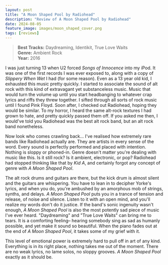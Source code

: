 ```yaml
---
layout: post
title: "A Moon Shaped Pool by Radiohead"
description: "Review of A Moon Shaped Pool by Radiohead"
date: 2024-08-05
feature_image: images/moon_shaped_cover.png
tags: [reviews]
---
```


>**Best Tracks:** Daydreaming, Identikit, True Love Waits<br>
>**Genre:** Ambient Rock<br>
>**Year:** 2016

I was just turning 13 when U2 forced *Songs of Innocence* into my iPod. It was one of the first records I was ever exposed to, along with a copy of *Slippery When Wet* I had (for some reason). Even as a 13 year old kid, I exhausted this music pretty quickly. I started to associate the sound of alt rock with this kind of extravagant yet substanceless music. Music that would turn the volume up until you start headbanging to whatever crap lyrics and riffs they threw together. I sifted through all sorts of rock music until I found Pink Floyd. Soon after, I checked out Radiohead, hoping they would be similar. To my horror, I heard the same alt-rock textures I had grown to hate, and pretty quickly passed them off. If you asked me then, I would've told you Radiohead was the best alt rock band, but an alt rock band nonetheless.

<!--more-->

Now look who comes crawling back... I've realised how extremely rare bands like Radiohead actually are. They are artists in every sense of the word. Every sound is perfectly performed and placed with intention. Nothing is sloppy or phoned-in. Genre doesn't matter you're dealing with music like this. Is it still rock? Is it ambient, electronic, or pop? Radiohead had stopped thinking like that by *Kid A*, and certainly forgot any concept of genre with *A Moon Shaped Pool*.

The alt rock drums and guitars are there, but the kick drum is almost silent and the guitars are whispering. You have to lean in to decipher Yorke's lyrics, and when you do, you're ambushed by an amorphous mob of strings, synths, and delays. *A Moon Shaped Pool* puts you in a trance of tension and release, of noise and silence. Listen to it with an open mind, and you'll realize my words don't do it justice.  If the band's sonic ingenuity wasn't enough, *A Moon Shaped Pool* is also the most potently sad piece of music I've ever heard. "Daydreaming" and "True Love Waits" can bring me to tears. It is a comforting feeling– hearing somebody sing as sad as humanly possible, and yet make it sound so beautiful. When the piano fades out at the end of *A Moon Shaped Pool*, it takes some of my grief with it.

This level of emotional power is extremely hard to pull off in art of any kind. Everything is in its right place, nothing takes me out of the moment. There are no weak lyrics, no lame solos, no sloppy grooves. *A Moon Shaped Pool* exactly as it should be.